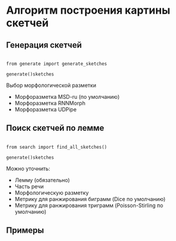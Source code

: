 # Алгоритм построения картины скетчей

## Генерация скетчей

```

from generate import generate_sketches

generate()sketches

```

Выбор морфологической разметки

- Морфоразметка MSD-ru (по умолчанию)
- Морфоразметка RNNMorph
- Морфоразметка UDPipe

## Поиск скетчей по лемме

```

from search import find_all_sketches()

generate()sketches

```

Можно уточнить:

- Лемму (обязательно)
- Часть речи
- Морфологическую разметку
- Метрику для ранжирования биграмм (Dice по умолчанию)
- Метрику для ранжирования триграмм (Poisson-Stirling по умолчанию)

## Примеры

